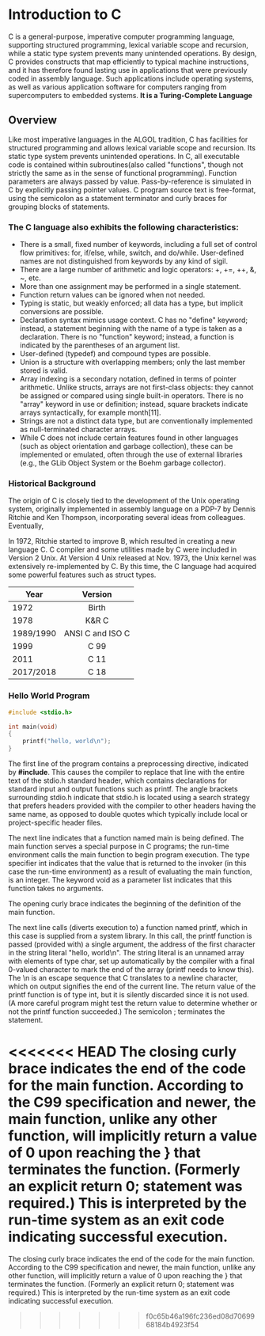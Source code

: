 # Introduction to C
C is a general-purpose, imperative computer programming language, supporting structured programming, lexical variable scope and recursion, while a static type system prevents many unintended operations. By design, C provides constructs that map efficiently to typical machine instructions, and it has therefore found lasting use in applications that were previously coded in assembly language. Such applications include operating systems, as well as various application software for computers ranging from supercomputers to embedded systems. **It is a Turing-Complete Language**

## Overview
Like most imperative languages in the ALGOL tradition, C has facilities for structured programming and allows lexical variable scope and recursion. Its static type system prevents unintended operations. In C, all executable code is contained within subroutines(also called "functions", though not strictly the same as in the sense of functional programming). Function parameters are always passed by value. Pass-by-reference is simulated in C by explicitly passing pointer values. C program source text is free-format, using the semicolon as a statement terminator and curly braces for grouping blocks of statements.

### The C language also exhibits the following characteristics:

* There is a small, fixed number of keywords, including a full set of control flow primitives: for, if/else,      while, switch, and do/while. User-defined names are not distinguished from keywords by any kind of sigil.
* There are a large number of arithmetic and logic operators: +, +=, ++, &, ~, etc.
* More than one assignment may be performed in a single statement.
* Function return values can be ignored when not needed.
* Typing is static, but weakly enforced; all data has a type, but implicit conversions are possible.
* Declaration syntax mimics usage context. C has no "define" keyword; instead, a statement beginning with the     name of a type is taken as a declaration. There is no "function" keyword; instead, a function is indicated by   the parentheses of an argument list.
* User-defined (typedef) and compound types are possible.
* Union is a structure with overlapping members; only the last member stored is valid.
* Array indexing is a secondary notation, defined in terms of pointer arithmetic. Unlike structs, arrays are      not first-class objects: they cannot be assigned or compared using single built-in operators. There is no       "array" keyword in use or definition; instead, square brackets indicate arrays syntactically, for example       month[11].
* Strings are not a distinct data type, but are conventionally implemented as null-terminated character arrays.
* While C does not include certain features found in other languages (such as object orientation and garbage collection), these can be implemented or emulated, often through the use of external libraries (e.g., the GLib Object System or the Boehm garbage collector).

### Historical Background
The origin of C is closely tied to the development of the Unix operating system, originally implemented in assembly language on a PDP-7 by Dennis Ritchie and Ken Thompson, incorporating several ideas from colleagues. Eventually, 

In 1972, Ritchie started to improve B, which resulted in creating a new language C. C compiler and some utilities made by C were included in Version 2 Unix. At Version 4 Unix released at Nov. 1973, the Unix kernel was extensively re-implemented by C. By this time, the C language had acquired some powerful features such as struct types.

| Year        | Version           |
| ------------- |:-------------:| 
| 1972      | Birth | 
| 1978      | K&R C      | 
| 1989/1990 |ANSI C and ISO C      | 
| 1999|C 99      |
| 2011 |C 11      |
| 2017/2018 |C 18      |   

### Hello World Program 
``` c
#include <stdio.h>

int main(void)
{
    printf("hello, world\n");
}
```
The first line of the program contains a preprocessing directive, indicated by **#include**. This causes the compiler to replace that line with the entire text of the stdio.h standard header, which contains declarations for standard input and output functions such as printf. The angle brackets surrounding stdio.h indicate that stdio.h is located using a search strategy that prefers headers provided with the compiler to other headers having the same name, as opposed to double quotes which typically include local or project-specific header files.

The next line indicates that a function named main is being defined. The main function serves a special purpose in C programs; the run-time environment calls the main function to begin program execution. The type specifier int indicates that the value that is returned to the invoker (in this case the run-time environment) as a result of evaluating the main function, is an integer. The keyword void as a parameter list indicates that this function takes no arguments.

The opening curly brace indicates the beginning of the definition of the main function.

The next line calls (diverts execution to) a function named printf, which in this case is supplied from a system library. In this call, the printf function is passed (provided with) a single argument, the address of the first character in the string literal "hello, world\n". The string literal is an unnamed array with elements of type char, set up automatically by the compiler with a final 0-valued character to mark the end of the array (printf needs to know this). The \n is an escape sequence that C translates to a newline character, which on output signifies the end of the current line. The return value of the printf function is of type int, but it is silently discarded since it is not used. (A more careful program might test the return value to determine whether or not the printf function succeeded.) The semicolon ; terminates the statement.

<<<<<<< HEAD
The closing curly brace indicates the end of the code for the main function. According to the C99 specification and newer, the main function, unlike any other function, will implicitly return a value of 0 upon reaching the } that terminates the function. (Formerly an explicit return 0; statement was required.) This is interpreted by the run-time system as an exit code indicating successful execution.
=======
The closing curly brace indicates the end of the code for the main function. According to the C99 specification and newer, the main function, unlike any other function, will implicitly return a value of 0 upon reaching the } that terminates the function. (Formerly an explicit return 0; statement was required.) This is interpreted by the run-time system as an exit code indicating successful execution.
>>>>>>> f0c65b46a196fc236ed08d7069968184b4923f54
